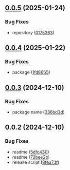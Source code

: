 ## [0.0.5](https://github.com/cmmvio/cmmv-events/compare/v0.0.4...v0.0.5) (2025-01-24)


### Bug Fixes

* repository ([0175363](https://github.com/cmmvio/cmmv-events/commit/01753635f21956d485ba8663b2a0ba871b97ac34))



## [0.0.4](https://github.com/cmmvio/cmmv-events/compare/v0.0.3...v0.0.4) (2025-01-22)


### Bug Fixes

* package ([1fd8665](https://github.com/cmmvio/cmmv-events/commit/1fd86657be504cc7e39a9701fa01faead51d86b9))



## [0.0.3](https://github.com/cmmvio/cmmv-events/compare/v0.0.2...v0.0.3) (2024-12-10)


### Bug Fixes

* package name ([336bd3d](https://github.com/cmmvio/cmmv-events/commit/336bd3dc3c069f6b80bc9553bf0ff40c12749c18))



## 0.0.2 (2024-12-10)


### Bug Fixes

* readme ([5dfc430](https://github.com/cmmvio/cmmv-events/commit/5dfc430f2fa8f88fe70cd3d0390f048242793d4b))
* readme ([72bee2b](https://github.com/cmmvio/cmmv-events/commit/72bee2bd4b59a026b5666df27935dc73ad6ff90e))
* release script ([8fea73f](https://github.com/cmmvio/cmmv-events/commit/8fea73f7bd40bc62bae1982dee3c1959b2097b8d))



